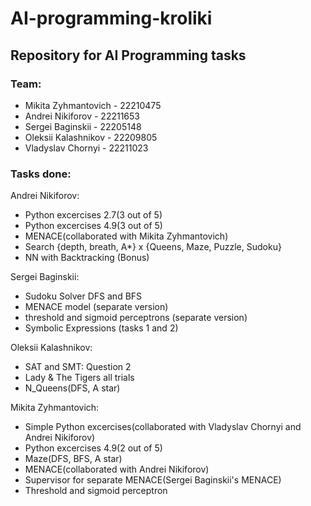 # AI-programming-kroliki


## Repository for AI Programming tasks


### Team: 
- Mikita Zyhmantovich - 22210475
- Andrei Nikiforov - 22211653
- Sergei Baginskii - 22205148
- Oleksii Kalashnikov - 22209805
- Vladyslav Chornyi - 22211023


### Tasks done:
Andrei Nikiforov:
* Python excercises 2.7(3 out of 5)
* Python excercises 4.9(3 out of 5)
* MENACE(collaborated with Mikita Zyhmantovich)
* Search {depth, breath, A*} x {Queens, Maze, Puzzle, Sudoku}
* NN with Backtracking (Bonus)

Sergei Baginskii:
* Sudoku Solver DFS and BFS
* MENACE model (separate version)
* threshold and sigmoid perceptrons (separate   version)
* Symbolic Expressions (tasks 1 and 2)

Oleksii Kalashnikov:
* SAT and SMT: Question 2
* Lady & The Tigers all trials
* N_Queens(DFS, A star)

 Mikita Zyhmantovich: 
* Simple Python excercises(collaborated with Vladyslav Chornyi and Andrei Nikiforov)
* Python excercises 4.9(2 out of 5)
* Maze(DFS, BFS, A star)
* MENACE(collaborated with Andrei Nikiforov)
* Supervisor for separate MENACE(Sergei Baginskii's MENACE)
* Threshold and sigmoid perceptron
